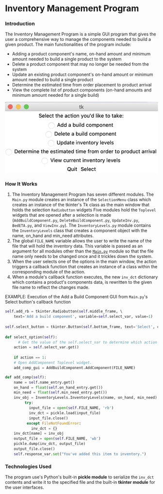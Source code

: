 # Inventory Management Program

### Introduction

The Inventory Management Program is a simple GUI program that gives the user a comprehensive way to manage the components needed to build a given product. The main functionalities of the program include:

- Adding a product component's name, on-hand amount and minimum amount needed to build a single product to the system
- Delete a product component that may no longer be needed from the system
- Update an existing product component's on-hand amount or minimum amount needed to build a single product
- Determine the estimated time from order placement to product arrival
- View the complete list of product components (on-hand amounts and minimum amount needed for a single build)

<p align="center">

![Main/py GUI Example](https://github.com/jasbneal/python_practice/blob/main/Inventory_Management_Program/img/Screen_Shot_2021-03-30_at_1.52.47_PM.png?raw=true)
	
</p>

### How It Works

1. The Inventory Management Program has seven different modules. The `Main.py` module creates an instance of the `SelectionMenu` class which creates an instance of the tkinter's Tk class as the main window that holds the selection `Radiobutton` widgets Five modules hold the `Toplevel` widgets that are opened after a selection is made  (`AddBuildComponent.py`, `DeleteBuildComponent.py`, `UpdateInv.py`, `BedETA.py`, and `ViewInv.py`). The `InventoryLevels.py` module contains the `InventoryLevels` class that creates a component object with the name, on_hand and min_need attributes. 
2. The global `FILE_NAME` variable allows the user to write the name of the file that will hold the inventory data. This variable is passed as an argument for all modules other than the [`Main.py`](http://main.py) module so that the file name only needs to be changed once and it trickles down the system.
3. When the user selects one of the options in the main window, the action triggers a callback function that creates an instance of a class within the corresponding module of the action. 
4. When a module's callback function executes, the new `inv_dct` dictionary which contains a product's components data, is rewritten to the given file name to reflect the changes made.

EXAMPLE: Execution of the Add a Build Component GUI from `Main.py`'s Select button's callback function

```python
self.add_rb = tkinter.Radiobutton(self.middle_frame, \ 
    text='Add a build component', variable=self.select_var, value=1)

self.select_button = tkinter.Button(self.bottom_frame, text='Select', command=self.select_option)

def select_option(self):
	  # Get the value of the self.select_var to determine which action to take.
    action = self.select_var.get()

    if action == 1:
    # Open AddComponent Toplevel widget.
    add_comp_gui = AddBuildComponent.AddComponent(FILE_NAME)
```

```python
def add_comp(self):     
    name = self.name_entry.get()
    on_hand = float(self.on_hand_entry.get())
    min_need = float(self.min_need_entry.get())
    inv_obj = InventoryLevels.InventoryLevels(name, on_hand, min_need)
	     try:
           input_file = open(self.FILE_NAME, 'rb')
           inv_dct = pickle.load(input_file)
           input_file.close()
	      except FileNotFoundError:
            inv_dct = {}
    inv_dct[name] = inv_obj
    output_file = open(self.FILE_NAME, 'wb')
    pickle.dump(inv_dct, output_file)
    output_file.close()
    self.response_var.set("You've added this item to inventory.")
```

### Technologies Used

The program use's Python's built-in **pickle module** to serialize the `inv_dct` contents and write it to the specified file and the built-in **tkinter module** for the user interfaces.
